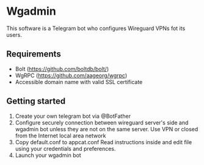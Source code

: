 # Wgadmin
This software is a Telegram bot who configures Wireguard VPNs fot its users. 

## Requirements
+ Bolt (https://github.com/boltdb/bolt/)
+ WgRPC (https://github.com/aageorg/wgrpc)
+ Accessible domain name with valid SSL certificate

## Getting started
1. Create your own telegram bot via @BotFather
2. Configure securely connection between wireguard server's side and wgadmin bot unless they are not on the same server. Use VPN or closed from the Internet local area network
3. Copy default.conf to appcat.conf Read instructions inside and edit file using your credentials and preferences. 
4. Launch your wgadmin bot
